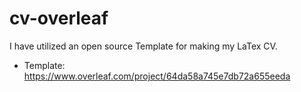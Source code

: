 # cv-overleaf

I have utilized an open source Template for making my LaTex CV.

- Template: https://www.overleaf.com/project/64da58a745e7db72a655eeda 
